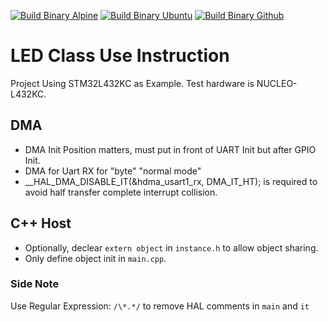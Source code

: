 [![Build Binary Alpine](https://github.com/jasonyang-ee/STM32-LED/actions/workflows/build_alpine.yml/badge.svg)](https://github.com/jasonyang-ee/STM32-LED/actions/workflows/build_alpine.yml)
[![Build Binary Ubuntu](https://github.com/jasonyang-ee/STM32-LED/actions/workflows/build_ubuntu.yml/badge.svg)](https://github.com/jasonyang-ee/STM32-LED/actions/workflows/build_ubuntu.yml)
[![Build Binary Github](https://github.com/jasonyang-ee/STM32-LED/actions/workflows/build_github.yml/badge.svg)](https://github.com/jasonyang-ee/STM32-LED/actions/workflows/build_github.yml)

# LED Class Use Instruction

Project Using STM32L432KC as Example. Test hardware is NUCLEO-L432KC.



## DMA

- DMA Init Position matters, must put in front of UART Init but after GPIO Init.
- DMA for Uart RX for "byte" "normal mode"
- __HAL_DMA_DISABLE_IT(&hdma_usart1_rx, DMA_IT_HT); is required to avoid half transfer complete interrupt collision.





## C++ Host
- Optionally, declear `extern object` in `instance.h` to allow object sharing.
- Only define object init in `main.cpp`.


### Side Note

Use Regular Expression: `` /\*.*/ `` to remove HAL comments in `main` and `it`


